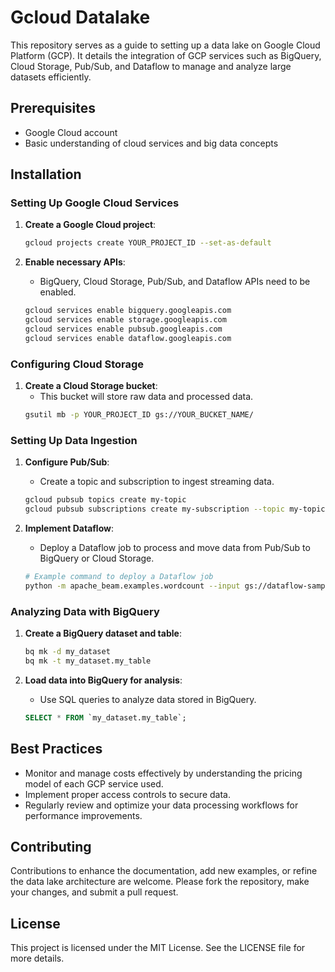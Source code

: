 # Gcloud Datalake

This repository serves as a guide to setting up a data lake on Google Cloud Platform (GCP). It details the integration of GCP services such as BigQuery, Cloud Storage, Pub/Sub, and Dataflow to manage and analyze large datasets efficiently.

## Prerequisites

- Google Cloud account
- Basic understanding of cloud services and big data concepts

## Installation

### Setting Up Google Cloud Services

1. **Create a Google Cloud project**:
   ```bash
   gcloud projects create YOUR_PROJECT_ID --set-as-default
   ```

2. **Enable necessary APIs**:
   - BigQuery, Cloud Storage, Pub/Sub, and Dataflow APIs need to be enabled.
   ```bash
   gcloud services enable bigquery.googleapis.com
   gcloud services enable storage.googleapis.com
   gcloud services enable pubsub.googleapis.com
   gcloud services enable dataflow.googleapis.com
   ```

### Configuring Cloud Storage

1. **Create a Cloud Storage bucket**:
   - This bucket will store raw data and processed data.
   ```bash
   gsutil mb -p YOUR_PROJECT_ID gs://YOUR_BUCKET_NAME/
   ```

### Setting Up Data Ingestion

1. **Configure Pub/Sub**:
   - Create a topic and subscription to ingest streaming data.
   ```bash
   gcloud pubsub topics create my-topic
   gcloud pubsub subscriptions create my-subscription --topic my-topic
   ```

2. **Implement Dataflow**:
   - Deploy a Dataflow job to process and move data from Pub/Sub to BigQuery or Cloud Storage.
   ```bash
   # Example command to deploy a Dataflow job
   python -m apache_beam.examples.wordcount --input gs://dataflow-samples/shakespeare/kinglear.txt --output gs://YOUR_BUCKET_NAME/results/output
   ```

### Analyzing Data with BigQuery

1. **Create a BigQuery dataset and table**:
   ```bash
   bq mk -d my_dataset
   bq mk -t my_dataset.my_table
   ```

2. **Load data into BigQuery for analysis**:
   - Use SQL queries to analyze data stored in BigQuery.
   ```sql
   SELECT * FROM `my_dataset.my_table`;
   ```

## Best Practices

- Monitor and manage costs effectively by understanding the pricing model of each GCP service used.
- Implement proper access controls to secure data.
- Regularly review and optimize your data processing workflows for performance improvements.

## Contributing

Contributions to enhance the documentation, add new examples, or refine the data lake architecture are welcome. Please fork the repository, make your changes, and submit a pull request.

## License

This project is licensed under the MIT License. See the LICENSE file for more details.
